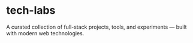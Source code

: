 # tech-labs
A curated collection of full-stack projects, tools, and experiments — built with modern web technologies.

